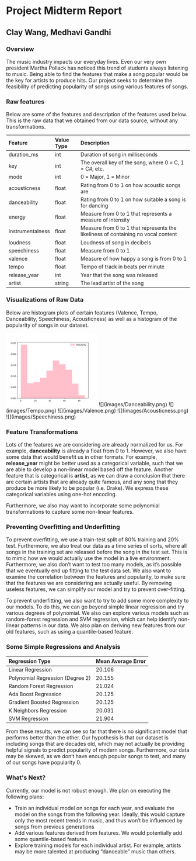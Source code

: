 # Project Midterm Report
## Clay Wang, Medhavi Gandhi

### Overview

The music industry impacts our everyday lives. Even our very own president Martha Pollack has noticed this trend of students always listening to music. Being able to find the features that make a song popular would be the key for artists to produce hits. Our project seeks to determine the feasibility of predicting popularity of songs using various features of songs.

### Raw features

Below are some of the features and description of the features used below. This is the raw data that we obtained from our data source, without any transformations.


|  Feature |  Value Type | Description  |
|:---------|:-------------|:-----------|
| duration_ms | int | Duration of song in milliseconds |
| key | int | The overall key of the song, where 0 = C, 1 = C#, etc. |
| mode | int | 0 = Major, 1 = Minor |
| acousticness | float  | Rating from 0 to 1 on how acoustic songs are |
| danceability | float  | Rating from 0 to 1 on how suitable a song is for dancing |
| energy  | float  | Measure from 0 to 1 that represents a measure of intensity  |
| instrumentalness | float | Measure from 0 to 1 that represents the likeliness of containing no vocal content |
| loudness | float | Loudness of song in decibels |
| speechiness | float | Measure from 0 to 1 |
| valence | float | Measure of how happy a song is from 0 to 1 |
| tempo | float | Tempo of track in beats per minute |
| release_year | int | Year that the song was released |
| artist  | string  | The lead artist of the song |

### Visualizations of Raw Data

Below are histogram plots of certain features (Valence, Tempo, Danceability, Speechiness, Acousticness) as well as a histogram of the popularity of songs in our dataset.

<img src="images/Popularity.png" width="250" height="200" />
![](images/Danceability.png)
![](images/Tempo.png)
![](images/Valence.png)
![](images/Acousticness.png)
![](images/Speechiness.png)


### Feature Transformations

Lots of the features we are considering are already normalized for us. For example, **danceability** is already a float from 0 to 1. However, we also have some data that would benefit us in other formats. For example, **release_year** might be better used as a categorical variable, such that we are able to develop a non-linear model based off the feature. Another feature that is categorical is **artist**, as we can draw a conclusion that there are certain artists that are already quite famous, and any song that they produce be more likely to be popular (i.e. Drake). We express these categorical variables using one-hot encoding.

Furthermore, we also may want to incorporate some polynomial transformations to capture some non-linear features.

### Preventing Overfitting and Underfitting

To prevent overfitting, we use a train-test split of 80% training and 20% test. Furthermore, we also treat our data as a time series of sorts, where all songs in the training set are released before the song in the test set. This is to mimic how we would actually use the model in a live environment.
Furthermore, we also don’t want to test too many models, as it’s possible that we eventually end up fitting to the test data set.
We also want to examine the correlation between the features and popularity, to make sure that the features we are considering are actually useful. By removing useless features, we can simplify our model and try to prevent over-fitting.


To prevent underfitting, we also want to try to add some more complexity to our models. To do this, we can go beyond simple linear regression and try various degrees of polynomial. We also can explore various models such as random-forest regression and SVM regression, which can help identify non-linear patterns in our data. We also plan on deriving new features from our old features, such as using a quantile-based feature.

### Some Simple Regressions and Analysis

| Regression Type |  Mean Average Error |
|:---|:---|
| Linear Regression | 20.106  |
| Polynomial Regression (Degree 2) | 20.155  |
| Random Forest Regression  | 21.024  |
| Ada Boost Regression  | 20.125   |
| Gradient Boosted Regression  | 20.125   |
| K Neighbors Regression | 20.031  |
| SVM Regression  | 21.904  |

From these results, we can see so far that there is no significant model that performs better than the other. Our hypothesis is that our dataset is including songs that are decades old, which may not actually be providing helpful signals to predict popularity of modern songs. Furthermore, our data may be skewed, as we don’t have enough popular songs to test, and many of our songs have popularity 0.

### What's Next?

Currently, our model is not robust enough. We plan on executing the following plans:


* Train an individual model on songs for each year, and evaluate the model on the songs from the following year. Ideally, this would capture only the most recent trends in music, and thus won’t be influenced by songs from previous generations
* Add various features derived from features. We would potentially add some quantile-based features.
* Explore training models for each individual artist. For example, artists may be more talented at producing “danceable” music than others.
